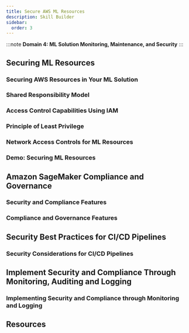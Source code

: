 ```yaml
---
title: Secure AWS ML Resources
description: Skill Builder
sidebar:
  order: 3
---
```

:::note
**Domain 4: ML Solution Monitoring, Maintenance, and Security**
:::

## Securing ML Resources

### Securing AWS Resources in Your ML Solution

### Shared Responsibility Model

### Access Control Capabilities Using IAM

### Principle of Least Privilege

### Network Access Controls for ML Resources

### Demo: Securing ML Resources

## Amazon SageMaker Compliance and Governance

### Security and Compliance Features

### Compliance and Governance Features

## Security Best Practices for CI/CD Pipelines

### Security Considerations for CI/CD Pipelines

## Implement Security and Compliance Through Monitoring, Auditing and Logging

### Implementing Security and Compliance through Monitoring and Logging

## Resources
